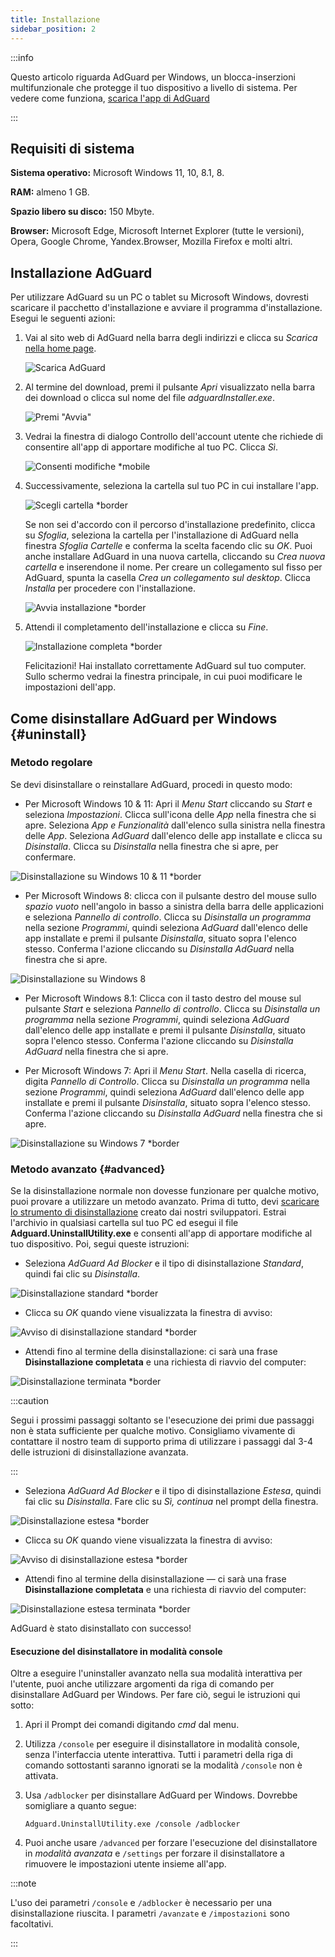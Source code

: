 ```yaml
---
title: Installazione
sidebar_position: 2
---
```


:::info

Questo articolo riguarda AdGuard per Windows, un blocca-inserzioni multifunzionale che protegge il tuo dispositivo a livello di sistema. Per vedere come funziona, [scarica l'app di AdGuard](https://agrd.io/download-kb-adblock)

:::

## Requisiti di sistema

**Sistema operativo:** Microsoft Windows 11, 10, 8.1, 8.

**RAM:** almeno 1 GB.

**Spazio libero su disco:** 150 Mbyte.

**Browser:** Microsoft Edge, Microsoft Internet Explorer (tutte le versioni), Opera, Google Chrome, Yandex.Browser, Mozilla Firefox e molti altri.

## Installazione AdGuard

Per utilizzare AdGuard su un PC o tablet su Microsoft Windows, dovresti scaricare il pacchetto d'installazione e avviare il programma d'installazione. Esegui le seguenti azioni:

1. Vai al sito web di AdGuard [](http://adguard.com) nella barra degli indirizzi e clicca su *Scarica* [nella home page](https://adguard.com/download.html?auto=1).

   ![Scarica AdGuard](https://cdn.adtidy.org/content/kb/ad_blocker/windows/installation/download-from-website.png)

2. Al termine del download, premi il pulsante *Apri* visualizzato nella barra dei download o clicca sul nome del file *adguardInstaller.exe*.

   ![Premi "Avvia"](https://cdn.adtidy.org/content/kb/ad_blocker/windows/installation/click-download.png)

3. Vedrai la finestra di dialogo Controllo dell'account utente che richiede di consentire all'app di apportare modifiche al tuo PC. Clicca *Sì*.

   ![Consenti modifiche *mobile](https://cdn.adtidy.org/content/kb/ad_blocker/windows/installation/allow-changes.png)

4. Successivamente, seleziona la cartella sul tuo PC in cui installare l'app.

   ![Scegli cartella *border](https://cdn.adtidy.org/content/kb/ad_blocker/windows/installation/install-wizard.png)

   Se non sei d'accordo con il percorso d'installazione predefinito, clicca su *Sfoglia*, seleziona la cartella per l'installazione di AdGuard nella finestra *Sfoglia Cartelle* e conferma la scelta facendo clic su *OK*. Puoi anche installare AdGuard in una nuova cartella, cliccando su *Crea nuova cartella* e inserendone il nome. Per creare un collegamento sul fisso per AdGuard, spunta la casella *Crea un collegamento sul desktop*. Clicca *Installa* per procedere con l'installazione.

   ![Avvia installazione *border](https://cdn.adtidy.org/content/kb/ad_blocker/windows/installation/start-install.png)

5. Attendi il completamento dell'installazione e clicca su *Fine*.

   ![Installazione completa *border](https://cdn.adtidy.org/content/kb/ad_blocker/windows/installation/finish-install.png)

   Felicitazioni! Hai installato correttamente AdGuard sul tuo computer. Sullo schermo vedrai la finestra principale, in cui puoi modificare le impostazioni dell'app.

## Come disinstallare AdGuard per Windows {#uninstall}

### Metodo regolare

Se devi disinstallare o reinstallare AdGuard, procedi in questo modo:

- Per Microsoft Windows 10 & 11: Apri il *Menu Start* cliccando su *Start* e seleziona *Impostazioni*. Clicca sull'icona delle *App* nella finestra che si apre. Seleziona *App e Funzionalità* dall'elenco sulla sinistra nella finestra delle *App*. Seleziona *AdGuard* dall'elenco delle app installate e clicca su *Disinstalla*. Clicca su *Disinstalla* nella finestra che si apre, per confermare.

![Disinstallazione su Windows 10 & 11 *border](https://cdn.adtidy.org/content/kb/ad_blocker/windows/installation/win10-uninstall.png)

- Per Microsoft Windows 8: clicca con il pulsante destro del mouse sullo *spazio vuoto* nell'angolo in basso a sinistra della barra delle applicazioni e seleziona *Pannello di controllo*. Clicca su *Disinstalla un programma* nella sezione *Programmi*, quindi seleziona *AdGuard* dall'elenco delle app installate e premi il pulsante *Disinstalla*, situato sopra l'elenco stesso. Conferma l'azione cliccando su *Disinstalla AdGuard* nella finestra che si apre.

![Disinstallazione su Windows 8](https://cdn.adtidy.org/content/kb/ad_blocker/windows/installation/win8-uninstall.png)

- Per Microsoft Windows 8.1: Clicca con il tasto destro del mouse sul pulsante *Start* e seleziona *Pannello di controllo*. Clicca su *Disinstalla un programma* nella sezione *Programmi*, quindi seleziona *AdGuard* dall'elenco delle app installate e premi il pulsante *Disinstalla*, situato sopra l'elenco stesso. Conferma l'azione cliccando su *Disinstalla AdGuard* nella finestra che si apre.

- Per Microsoft Windows 7: Apri il *Menu Start*. Nella casella di ricerca, digita *Pannello di Controllo*. Clicca su *Disinstalla un programma* nella sezione *Programmi*, quindi seleziona *AdGuard* dall'elenco delle app installate e premi il pulsante *Disinstalla*, situato sopra l'elenco stesso. Conferma l'azione cliccando su *Disinstalla AdGuard* nella finestra che si apre.

![Disinstallazione su Windows 7 *border](https://cdn.adtidy.org/content/kb/ad_blocker/windows/installation/win7-uninstall.png)

### Metodo avanzato {#advanced}

Se la disinstallazione normale non dovesse funzionare per qualche motivo, puoi provare a utilizzare un metodo avanzato. Prima di tutto, devi [scaricare lo strumento di disinstallazione](https://static.adtidy.org/windows/uninstaller/uninstal_utility.zip) creato dai nostri sviluppatori. Estrai l'archivio in qualsiasi cartella sul tuo PC ed esegui il file **Adguard.UninstallUtility.exe** e consenti all'app di apportare modifiche al tuo dispositivo. Poi, segui queste istruzioni:

- Seleziona *AdGuard Ad Blocker* e il tipo di disinstallazione *Standard*, quindi fai clic su *Disinstalla*.

![Disinstallazione standard *border](https://cdn.adtidy.org/content/kb/ad_blocker/windows/installation/ab_standard.jpg)

- Clicca su *OK* quando viene visualizzata la finestra di avviso:

![Avviso di disinstallazione standard *border](https://cdn.adtidy.org/content/kb/ad_blocker/windows/installation/ab_extended_warning.jpg)

- Attendi fino al termine della disinstallazione: ci sarà una frase **Disinstallazione completata** e una richiesta di riavvio del computer:

![Disinstallazione terminata *border](https://cdn.adtidy.org/content/kb/ad_blocker/windows/installation/ab_standard_complete.jpg)

:::caution

Segui i prossimi passaggi soltanto se l'esecuzione dei primi due passaggi non è stata sufficiente per qualche motivo. Consigliamo vivamente di contattare il nostro team di supporto prima di utilizzare i passaggi dal 3-4 delle istruzioni di disinstallazione avanzata.

:::

- Seleziona *AdGuard Ad Blocker* e il tipo di disinstallazione *Estesa*, quindi fai clic su *Disinstalla*. Fare clic su *Sì, continua* nel prompt della finestra.

![Disinstallazione estesa *border](https://cdn.adtidy.org/content/kb/ad_blocker/windows/installation/ab_extended.jpg)

- Clicca su *OK* quando viene visualizzata la finestra di avviso:

![Avviso di disinstallazione estesa *border](https://cdn.adtidy.org/content/kb/ad_blocker/windows/installation/ab_extended_warning.jpg)

- Attendi fino al termine della disinstallazione — ci sarà una frase **Disinstallazione completata** e una richiesta di riavvio del computer:

![Disinstallazione estesa terminata *border](https://cdn.adtidy.org/content/kb/ad_blocker/windows/installation/ab_extended_complete.jpg)

AdGuard è stato disinstallato con successo!

#### Esecuzione del disinstallatore in modalità console

Oltre a eseguire l'uninstaller avanzato nella sua modalità interattiva per l'utente, puoi anche utilizzare argomenti da riga di comando per disinstallare AdGuard per Windows. Per fare ciò, segui le istruzioni qui sotto:

1. Apri il Prompt dei comandi digitando *cmd* dal menu.
2. Utilizza `/console` per eseguire il disinstallatore in modalità console, senza l'interfaccia utente interattiva. Tutti i parametri della riga di comando sottostanti saranno ignorati se la modalità `/console` non è attivata.
3. Usa `/adblocker` per disinstallare AdGuard per Windows. Dovrebbe somigliare a quanto segue:

   `Adguard.UninstallUtility.exe /console /adblocker`

4. Puoi anche usare `/advanced` per forzare l'esecuzione del disinstallatore in *modalità avanzata* e `/settings` per forzare il disinstallatore a rimuovere le impostazioni utente insieme all'app.

:::note

L'uso dei parametri `/console` e `/adblocker` è necessario per una disinstallazione riuscita. I parametri `/avanzate` e `/impostazioni` sono facoltativi.

:::

